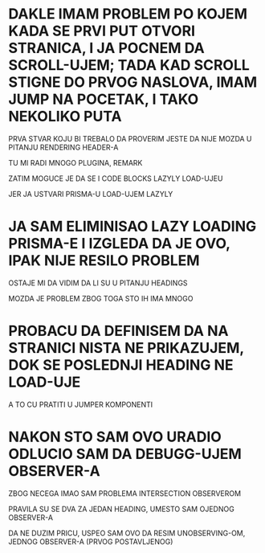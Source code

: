 # DAKLE IMAM PROBLEM PO KOJEM KADA SE PRVI PUT OTVORI STRANICA, I JA POCNEM DA SCROLL-UJEM; TADA KAD SCROLL STIGNE DO PRVOG NASLOVA, IMAM JUMP NA POCETAK, I TAKO NEKOLIKO PUTA

PRVA STVAR KOJU BI TREBALO DA PROVERIM JESTE DA NIJE MOZDA U PITANJU RENDERING HEADER-A

TU MI RADI MNOGO PLUGINA, REMARK

ZATIM MOGUCE JE DA SE I CODE BLOCKS LAZYLY LOAD-UJEU

JER JA USTVARI PRISMA-U LOAD-UJEM LAZYLY

# JA SAM ELIMINISAO LAZY LOADING PRISMA-E I IZGLEDA DA JE OVO, IPAK NIJE RESILO PROBLEM

OSTAJE MI DA VIDIM DA LI SU U PITANJU HEADINGS

MOZDA JE PROBLEM ZBOG TOGA STO IH IMA MNOGO

# PROBACU DA DEFINISEM DA NA STRANICI NISTA NE PRIKAZUJEM, DOK SE POSLEDNJI HEADING NE LOAD-UJE

A TO CU PRATITI U JUMPER KOMPONENTI

# NAKON STO SAM OVO URADIO ODLUCIO SAM DA DEBUGG-UJEM OBSERVER-A

ZBOG NECEGA IMAO SAM PROBLEMA INTERSECTION OBSERVEROM

PRAVILA SU SE DVA ZA JEDAN HEADING, UMESTO SAM OJEDNOG OBSERVER-A

DA NE DUZIM PRICU, USPEO SAM OVO DA RESIM UNOBSERVING-OM, JEDNOG OBSERVER-A (PRVOG POSTAVLJENOG)